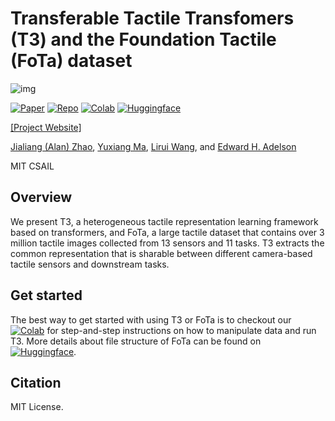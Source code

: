 # Transferable Tactile Transfomers (T3) and the Foundation Tactile (FoTa) dataset

![img](https://t3.alanz.info/imgs/archi_compact.png)

[![Paper](https://badgen.net/badge/icon/arXiv?icon=awesome&label&color=red)](https://github.com/alanzjl/t3_release)
[![Repo](https://badgen.net/badge/icon/GitHub?icon=github&label)](https://github.com/alanzjl/t3_release)
[![Colab](https://badgen.net/badge/icon/Colab?icon=terminal&label&color=yellow)](https://github.com/alanzjl/t3_release)
[![Huggingface](https://badgen.net/badge/icon/Dataset&nbsp;\&&nbsp;Checkpoints?label&color=cyan)](https://huggingface.co/datasets/alanz-mit/FoundationTactile)

[[Project Website]](https://t3.alanz.info/)

[Jialiang (Alan) Zhao](https://alanz.info/), 
[Yuxiang Ma](https://yuxiang-ma.github.io/), 
[Lirui Wang](https://liruiw.github.io/), and 
[Edward H. Adelson](https://persci.mit.edu/people/adelson/)

MIT CSAIL

## Overview
We present T3, a heterogeneous tactile representation learning framework based on transformers, and FoTa, a large tactile dataset that contains over 3 million tactile images collected from 13 sensors and 11 tasks.
T3 extracts the common representation that is sharable between different camera-based tactile sensors and downstream tasks.

## Get started
The best way to get started with using T3 or FoTa is to checkout our [![Colab](https://badgen.net/badge/icon/Colab?icon=terminal&label&color=yellow)](https://github.com/alanzjl/t3_release) for step-and-step instructions on how to manipulate data and run T3. 
More details about file structure of FoTa can be found on [![Huggingface](https://badgen.net/badge/icon/Dataset&nbsp;\&&nbsp;Checkpoints?label&color=cyan)](https://huggingface.co/datasets/alanz-mit/FoundationTactile).

## Citation

MIT License.